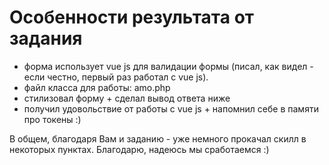 # Особенности результата от задания #
- форма использует vue js для валидации формы (писал, как видел - если честно, первый раз работал с vue js).
- файл класса для работы: amo.php
- стилизовал форму + сделал вывод ответа ниже
- получил удовольствие от работы с vue js + напомнил себе в памяти про токены :)

В общем, благодаря Вам и заданию - уже немного прокачал скилл в некоторых пунктах.
Благодарю, надеюсь мы сработаемся :)

